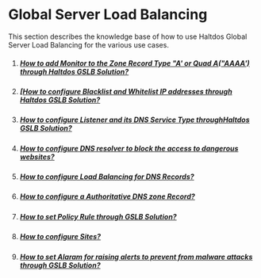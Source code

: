 # Global Server Load Balancing

This section describes the knowledge base of how to use Haltdos Global Server Load Balancing for the various use cases.

1. ##### [How to add Monitor to the Zone Record Type "A' or Quad A("AAAA') through Haltdos GSLB Solution?](./kb-4001)

2. ##### [[How to configure Blacklist and Whitelist IP addresses through Haltdos GSLB Solution?](./kb-4002)

3. ##### [How to configure Listener and its DNS Service Type throughHaltdos GSLB Solution?](./kb-4003)

4. ##### [How to configure DNS resolver to block the access to dangerous websites?](./kb-4004)

5. ##### [How to configure Load Balancing for DNS Records?](./kb-4005)

6. ##### [How to configure a Authoritative DNS zone Record?](./kb-4006)

7. ##### [How to set Policy Rule through GSLB Solution?](./kb-4007)

8. ##### [How to configure Sites?](./kb-4008)

9. ##### [How to set Alaram for raising alerts to prevent from malware attacks through GSLB Solution?](./kb-4009)
